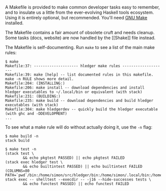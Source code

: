 A Makefile is provided to make common developer tasks easy to remember,
and to insulate us a little from the ever-evolving Haskell tools ecosystem.
Using it is entirely optional, but recommended.
You'll need [GNU Make](http://www.gnu.org/software/make) installed.

The Makefile contains a fair amount of obsolete cruft and needs cleanup. Some tasks (docs, website) are now handled by the [[Shake]] file instead.

The Makefile is self-documenting. Run `make` to see a list of the main make rules:

```shell
$ make
Makefile:37: -------------------- hledger make rules --------------------
Makefile:39: make [help] -- list documented rules in this makefile. make -n RULE shows more detail.
Makefile:204: (INSTALLING:)
Makefile:206: make install -- download dependencies and install hledger executables to ~/.local/bin or equivalent (with stack)
Makefile:231: (BUILDING:)
Makefile:235: make build -- download dependencies and build hledger executables (with stack)
Makefile:304: make hledgerdev -- quickly build the hledger executable (with ghc and -DDEVELOPMENT)
...
```

To see what a make rule will do without actually doing it, use the `-n` flag:

```shell
$ make build -n
stack build
```
```shell
$ make test -n
(stack test \
		&& echo pkgtest PASSED) || echo pkgtest FAILED
(stack exec hledger test \
		&& echo builtintest PASSED) || echo builtintest FAILED
(COLUMNS=80 PATH=`pwd`/bin:/home/simon/src/hledger/bin:/home/simon/.local/bin:/home/simon/.cabal/bin:/opt/ghc/7.10.1/bin:/usr/local/sbin:/usr/local/bin:/usr/sbin:/usr/bin:/sbin:/bin:/usr/games:/usr/local/games:/var/lib/gems/1.9.1/bin stack exec -- shelltest --execdir -- -j16 --hide-successes tests \
		&& echo functest PASSED) || echo functest FAILED
```
